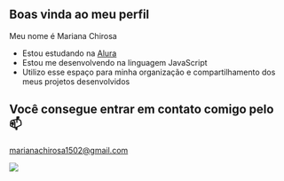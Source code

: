 ## Boas vinda ao meu perfil 

Meu nome é Mariana Chirosa

- Estou estudando na [Alura](https://www.alura.com.br)
- Estou me desenvolvendo na linguagem JavaScript
- Utilizo esse espaço para minha organização e compartilhamento dos meus projetos desenvolvidos

## Você consegue entrar em contato comigo pelo 📫

marianachirosa1502@gmail.com

![](https://media.tenor.com/nCWPqFs5MqwAAAAM/anya-forger-jumpscare.gif)

 
  
